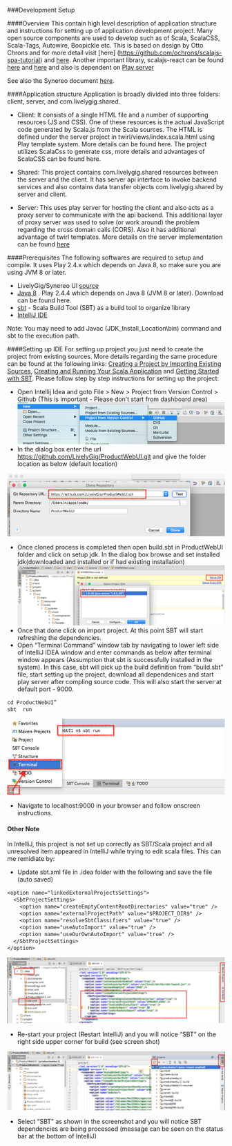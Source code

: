 ###Development Setup 


####Overview 
This contain high level description of application structure and instructions for setting up of application 
development project. Many open source components are used to develop such as of Scala, ScalaCSS, 
Scala-Tags, Autowire, Boopickle etc. This is based on design by Otto Chrons and for more detail visit [here]
(https://github.com/ochrons/scalajs-spa-tutorial) and [here](http://ochrons.github.io/scalajs-spa-tutorial/). 
Another important library, scalajs-react can be found [here](https://japgolly.github.io/scalajs-react/) 
and [here](https://github.com/vmunier/play-with-scalajs-example) and also is dependent on [Play server](https://www.playframework.com/)

See also the Synereo document [here](https://docs.google.com/document/d/1F4mXkuO_54oKv_02x6v9UUcycNWJFWUExL8KQNMuGr8/edit).

####Application structure
Application is broadly divided into three folders: client, server, and com.livelygig.shared.

  * Client: It consists of a single HTML file and a number of supporting resources (JS and CSS). One of these 
  resources is the actual JavaScript code generated by Scala.js from the Scala sources. The HTML is defined 
  under the server project in twirl/views/index.scala.html using Play template system. More details can be 
  found here. The project utilizes 
  ScalaCss to generate css, more details and advantages of ScalaCSS can be found here. 

  * Shared: This project contains com.livelygig.shared resources between the server and the client. It has server api interface
  to invoke backend services and also contains data transfer objects com.livelygig.shared by
  server and client.

  * Server: This uses play server for hosting the client and also acts as a proxy server to 
  communicate with the api backend. This additional layer of proxy server was used to solve (or work around) 
  the problem regarding the cross domain calls (CORS). Also it has additional advantage of twirl templates. 
  More details on the server implementation can be found [here](http://ochrons.github.io/scalajs-spa-tutorial/server-side.html)

####Prerequisites
The following softwares are required to setup and compile. It uses Play 2.4.x which depends on Java 8, so make sure you are using JVM 8 or later. 
 * LivelyGig/Synereo UI [source](https://github.com/LivelyGig/ProductWebUI)  
 * [Java 8](http://www.oracle.com/technetwork/java/javase/downloads/jdk8-downloads-2133151.html) .
Play 2.4.4 which depends on Java 8 (JVM 8 or later). Download can be found here.
 * [sbt](http://www.scala-sbt.org/download.html) - Scala Build Tool (SBT) as a build tool to organize library
 * [IntelliJ IDE](https://www.jetbrains.com/idea/#chooseYourEdition)

Note: You may need to add Javac (JDK_Install_Location\bin) command and sbt to the execution path. 


####Setting up IDE
For setting up project you just need to create the project from existing sources. More details regarding the same procedure can be found at the following links:  [Creating a Project by Importing Existing Sources](https://www.jetbrains.com/idea/help/creating-a-project-by-importing-existing-sources.html), [Creating and Running Your Scala Application](https://www.jetbrains.com/idea/help/creating-and-running-your-scala-application.html) and [Getting Started with SBT](https://confluence.jetbrains.com/display/IntelliJIDEA/Getting+Started+with+SBT). Please follow step by step instructions for setting up the project:

 * Open Intellij Idea and goto File > New >  Project from Version Control > Github (This is important - Please don’t start from dashboard area)
 ![](https://github.com/synereo/docs/blob/master/images/ide-ui/ide-ui-setup1.png)
 * In the dialog box enter the url https://github.com/LivelyGig/ProductWebUI.git and give the folder location as below (default location)
 
 ![](https://github.com/synereo/docs/blob/master/images/ide-ui/ide-ui-setup2.png)
 * Once cloned process is completed then open build.sbt in ProductWebUI folder and click on setup jdk. In the dialog box browse and set installed jdk(downloaded and installed or if had existing installation)
 ![](https://github.com/synereo/docs/blob/master/images/ide-ui/ide-ui-setup3.png)
 * Once that done click on import project. At this point SBT will start  refreshing the dependencies.
 * Open “Terminal Command” window tab by navigating to lower left side of IntelliJ IDEA window and enter commands as below after terminal window appears (Assumption that sbt is successfully installed in the system). In this case, sbt will pick up the build definition from “build.sbt” file, start setting up the project, download all dependenices and start play server after compling source code. This will also start the server at default port - 9000.
 ```
 cd ProductWebUI” 
 sbt  run 
 ```
 ![](https://github.com/synereo/docs/blob/master/images/ide-ui/ide-ui-setup4.png)

 * Navigate to localhost:9000 in your browser and follow onscreen instructions.
 
#### Other Note 

In IntelliJ, this project is not set up correctly as SBT/Scala project and all unresolved item appeared in IntelliJ while trying to edit scala files. This can me remidiate by:

 * Update sbt.xml file in .idea folder with the following and save the file (auto saved)
 
```
<option name="linkedExternalProjectsSettings">
  <SbtProjectSettings>
    <option name="createEmptyContentRootDirectories" value="true" />
    <option name="externalProjectPath" value="$PROJECT_DIR$" />
    <option name="resolveSbtClassifiers" value="true" />
    <option name="useAutoImport" value="true" />
    <option name="useOurOwnAutoImport" value="true" />
  </SbtProjectSettings>
</option>
```
![](https://github.com/synereo/docs/blob/master/images/ide-ui/ide-ui-setup5.png)

 * Re-start your project (Restart IntelliJ) and you will notice “SBT” on the right side upper corner for build (see screen shot)
 
![](https://github.com/synereo/docs/blob/master/images/ide-ui/ide-ui-setup6.png)
 
* Select “SBT” as shown in the screenshot and you will notice SBT dependencies are being processed (message can be seen on the status bar at the bottom of IntelliJ)
